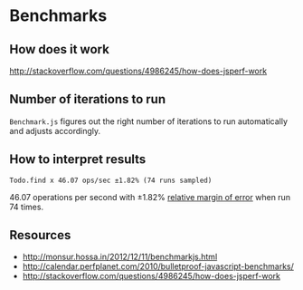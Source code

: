 # Benchmarks

## How does it work

http://stackoverflow.com/questions/4986245/how-does-jsperf-work

## Number of iterations to run

`Benchmark.js` figures out the right number of iterations to run automatically
and adjusts accordingly.

## How to interpret results

```
Todo.find x 46.07 ops/sec ±1.82% (74 runs sampled)
```

46.07 operations per second with ±1.82% [relative margin of error](https://github.com/bestiejs/benchmark.js/blob/master/benchmark.js#L1970-L1971) when run 74 times.


## Resources

- http://monsur.hossa.in/2012/12/11/benchmarkjs.html
- http://calendar.perfplanet.com/2010/bulletproof-javascript-benchmarks/
- http://stackoverflow.com/questions/4986245/how-does-jsperf-work
